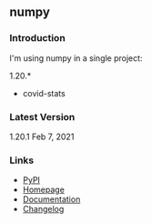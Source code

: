 ## numpy

### Introduction

I'm using numpy in a single project:

1.20.*

- covid-stats



### Latest Version

1.20.1 Feb 7, 2021



### Links

- [PyPI](https://pypi.org/project/numpy/)
- [Homepage](https://numpy.org/)
- [Documentation](https://numpy.org/doc/)
- [Changelog](https://numpy.org/doc/stable/release.html)
